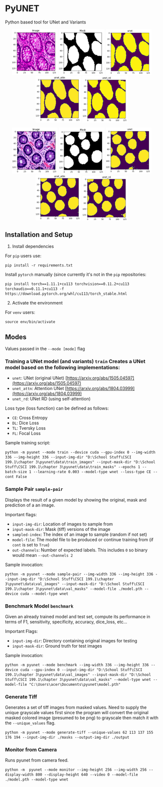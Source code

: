 # PyUNET

Python based tool for UNet and Variants

<p align="center">
  <img src="assets/original-1.png" width="150"/>
  <img src="assets/mask-1.png" width="150"/>
  <img src="assets/unet-1.png" width="150"/>
  <img src="assets/unet-attn-1.png" width="150"/>
  <img src="assets/unet-rd-1.png" width="150"/>
</p>

<p align="center">
  <img src="assets/original-2.png" width="150"/>
  <img src="assets/mask-2.png" width="150"/>
  <img src="assets/unet-2.png" width="150"/>
  <img src="assets/unet-attn-2.png" width="150"/>
  <img src="assets/unet-rd-2.png" width="150"/>
</p>

## Installation and Setup

1. Install dependencies

For `pip` users use:

```
pip install -r requirements.txt
```

Install `pytorch` manually (since currently it's not in the `pip` repositories:

```
pip install torch==1.11.1+cu113 torchvision==0.11.2+cu113 torchaudio==0.11.1+cu113 -f https://download.pytorch.org/whl/cu113/torch_stable.html
```

2. Activate the environment

For `venv` users:

```
source env/bin/activate
```

## Modes

Values passed in the `--mode [mode]` flag

### Training a UNet model (and variants) `train` Creates a UNet model based on the following implementations:

* `unet`: UNet (original UNet) [https://arxiv.org/abs/1505.04597](https://arxiv.org/abs/1505.04597)
* `unet_attn`: Attention UNet [https://arxiv.org/abs/1804.03999](https://arxiv.org/abs/1804.03999)
* `unet_rd`: UNet RD (using self-attention)

Loss type (loss function) can be defined as follows:

* `CE`: Cross Entropy
* `DL`: Dice Loss
* `TL`: Tversky Loss
* `FL`: Focal Loss

Sample training script:

```
python -m pyunet --mode train --device cuda --gpu-index 0 --img-width 336 --img-height 336 --input-img-dir "D:\School Stuff\CSCI 199.1\chapter 3\pyunet\data\train_images" --input-mask-dir "D:\School Stuff\CSCI 199.1\chapter 3\pyunet\data\train_masks" --epochs 1 --batch-size 1 --learning-rate 0.003 --model-type wnet --loss-type CE --cont False
```

### Sample Pair `sample-pair`

Displays the result of a given model by showing the original, mask and prediction of a an image. 

Important flags:

* `input-img-dir`: Location of images to sample from
* `input-mask-dir`: Mask (tiff) versions of the image
* `sampled-index`: The index of an image to sample (random if not set)
* `model-file`: The model file to be produced or continue training from (if `cont` is set to `True`)
* `out-channels`: Number of expected labels. This includes `0` so binary would mean `--out-channels 2`

Sample invocation:

```
python -m pyunet --mode sample-pair --img-width 336 --img-height 336 --input-img-dir "D:\School Stuff\CSCI 199.1\chapter 3\pyunet\data\val_images" --input-mask-dir "D:\School Stuff\CSCI 199.1\chapter 3\pyunet\data\val_masks" --model-file ./model.pth --device cuda --model-type wnet
```

### Benchmark Model `benchmark`

Given an already trained model and test set, compute its performance in terms of F1, sensitivity, specificity, accuracy, dice_loss, etc...

Important Flags:

* `input-img-dir`: Directory containing original images for testing
* `input-mask-dir`: Ground truth for test images

Sample invocation:

```
python -m pyunet --mode benchmark --img-width 336 --img-height 336 --device cuda --gpu-index 0 --input-img-dir "D:\School Stuff\CSCI 199.1\chapter 3\pyunet\data\val_images" --input-mask-dir "D:\School Stuff\CSCI 199.1\chapter 3\pyunet\data\val_masks" --model-type wnet --model-file "C:\Users\acer\Documents\pyunet\model.pth"
```

### Generate Tiff

Generates a set of tiff images from masked values. Need to supply the unique grayscale values first since the program will convert the original masked colored image (presumed to be png) to grayscale then match it with the `--unique_values` flag.

```
python -m pyunet --mode generate-tiff --unique-values 62 113 137 155 176 194 --input-img-dir ./masks --output-img-dir ./output
```

### Monitor from Camera

Runs pyunet from camera feed.

```
python -m  pyunet --mode monitor --img-height 256 --img-width 256 --display-width 800 --display-height 640 --video 0 --model-file ./model.pth --model-type wnet
```